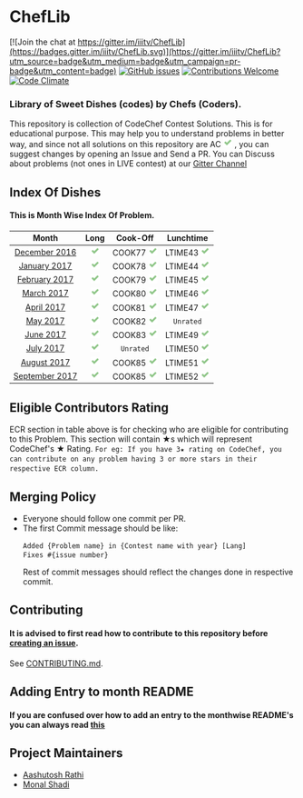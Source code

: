 # ChefLib

[![Join the chat at https://gitter.im/iiitv/ChefLib](https://badges.gitter.im/iiitv/ChefLib.svg)](https://gitter.im/iiitv/ChefLib?utm_source=badge&utm_medium=badge&utm_campaign=pr-badge&utm_content=badge)
[![GitHub issues](https://img.shields.io/github/issues/iiitv/ChefLib.svg)](https://github.com/iiitv/ChefLib/issues)
[![Contributions Welcome](https://img.shields.io/badge/contributions-welcome-brightgreen.svg?style=flat)](https://github.com/iiitv/ChefLib/issues)
[![Code Climate](https://codeclimate.com/github/codeclimate/codeclimate/badges/gpa.svg)](https://codeclimate.com/github/iiitv/ChefLib)

### Library of Sweet Dishes (codes) by Chefs (Coders).

This repository is collection of CodeChef Contest Solutions. 
This is for educational purpose. This may help you to understand problems in better way, and since not all solutions on this repository are AC ![image](img/AC.png) , you can suggest changes by opening an Issue and Send a PR.
You can Discuss about problems (not ones in LIVE contest) at our [Gitter Channel](https://gitter.im/iiitv/ChefLib)

## Index Of Dishes

#### This is Month Wise Index Of Problem.


| Month | Long | Cook-Off | Lunchtime |
|:-----------------:|:-----------------:|:-----------------:|:-----------------:|
| [December 2016](2016/DEC.md) | [![image](img/AC.png)](2016/DEC.md#long) | COOK77 [![image](img/AC.png)](2016/DEC.md#cook) | LTIME43 [![image](img/AC.png)](2016/DEC.md#ltime) |
| [January 2017](2017/JAN.md) | [![image](img/AC.png)](2017/JAN.md#long) | COOK78 [![image](img/AC.png)](2017/JAN.md#cook) | LTIME44 [![image](img/AC.png)](2017/JAN.md#ltime) |
| [February 2017](2017/FEB.md) | [![image](img/AC.png)](2017/FEB.md#long) | COOK79 [![image](img/AC.png)](2017/FEB.md#cook) | LTIME45 [![image](img/AC.png)](2017/FEB.md#ltime) |
| [March 2017](2017/MAR.md) | [![image](img/AC.png)](2017/MAR.md#long) | COOK80 [![image](img/AC.png)](2017/MAR.md#cook) | LTIME46 [![image](img/AC.png)](2017/MAR.md#ltime) |
| [April 2017](2017/APR.md) | [![image](img/AC.png)](2017/APR.md#long) | COOK81 [![image](img/AC.png)](2017/APR.md#cook) | LTIME47 [![image](img/AC.png)](2017/APR.md#ltime) |
| [May 2017](2017/MAY.md) | [![image](img/AC.png)](2017/MAY.md#long) | COOK82 [![image](img/AC.png)](2017/MAY.md#cook) | `Unrated` |
| [June 2017](2017/JUN.md) | [![image](img/AC.png)](2017/JUN.md#long) | COOK83 [![image](img/AC.png)](2017/JUN.md#cook) | LTIME49 [![image](img/AC.png)](2017/JUN.md#ltime) |
| [July 2017](2017/JULY.md) | [![image](img/AC.png)](2017/JULY.md#long) | `Unrated` | LTIME50 [![image](img/AC.png)](2017/JULY.md#ltime) |
| [August 2017](2017/AUG.md) | [![image](img/AC.png)](2017/AUG.md#long) | COOK85 [![image](img/AC.png)](2017/AUG.md#cook) | LTIME51 [![image](img/AC.png)](2017/AUG.md#ltime) |
| [September 2017](2017/SEPT.md) | [![image](img/AC.png)](2017/SEPT.md#long) | COOK85 [![image](img/AC.png)](2017/SEPT.md#cook) | LTIME52 [![image](img/AC.png)](2017/SEPT.md#ltime) |


<a name="ecr"></a>
## Eligible Contributors Rating

ECR section in table above is for checking who are eligible for contributing to this Problem.
This section will contain ★s which will represent CodeChef's ★ Rating.
`For eg: If you have 3★ rating on CodeChef, you can contribute on any problem having 3 or more stars in their respective ECR column.`

## Merging Policy
* Everyone should follow one commit per PR.
* The first Commit message should be like:
    ```
    Added {Problem name} in {Contest name with year} [Lang]
    Fixes #{issue number}
    ```
  Rest of commit messages should reflect the changes done in respective commit.

## Contributing
#### It is advised to first read how to contribute to this repository before [creating an issue](https://github.com/iiitv/ChefLib/issues/new).
See [CONTRIBUTING.md](https://github.com/iiitv/ChefLib/blob/master/CONTRIBUTING.md).

## Adding Entry to month README
#### If you are confused over how to add an entry to the monthwise README's you can always read [this](.github/ADD_ME_IN_README.md)

## Project Maintainers

* [Aashutosh Rathi](https://github.com/aashutoshrathi)
* [Monal Shadi](https://github.com/Monal5031)
